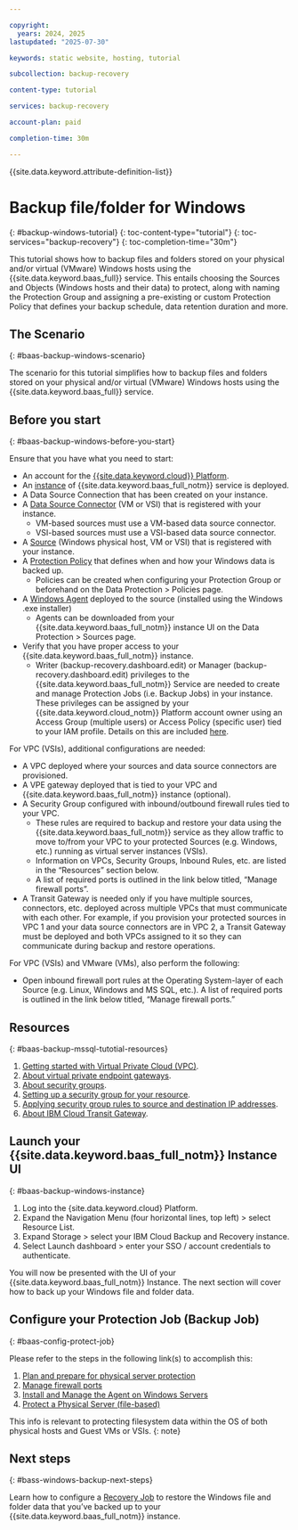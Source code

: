 ```yaml
---

copyright:
  years: 2024, 2025
lastupdated: "2025-07-30"

keywords: static website, hosting, tutorial

subcollection: backup-recovery

content-type: tutorial

services: backup-recovery

account-plan: paid

completion-time: 30m

---
```


{{site.data.keyword.attribute-definition-list}}

# Backup file/folder for Windows
{: #backup-windows-tutorial}
{: toc-content-type="tutorial"}
{: toc-services="backup-recovery"}
{: toc-completion-time="30m"}

This tutorial shows how to backup files and folders stored on your physical and/or virtual (VMware) Windows hosts using the {{site.data.keyword.baas_full}} service. This entails choosing the Sources and Objects (Windows hosts and their data) to protect, along with naming the Protection Group and assigning a pre-existing or custom Protection Policy that defines your backup schedule, data retention duration and more.

## The Scenario
{: #baas-backup-windows-scenario}

The scenario for this tutorial simplifies how to backup files and folders stored on your physical and/or virtual (VMware) Windows hosts using the {{site.data.keyword.baas_full}} service.

## Before you start
{: #baas-backup-windows-before-you-start}

Ensure that you have what you need to start:

- An account for the [{{site.data.keyword.cloud}} Platform](https://cloud.ibm.com).
- An [instance](/docs/allowlist/backup-recovery?topic=backup-recovery-getting-started-backup-recovery#baas-provision-instance) of {{site.data.keyword.baas_full_notm}} service is deployed.
- A Data Source Connection that has been created on your instance.
- A [Data Source Connector](/docs/allowlist/backup-recovery?topic=backup-recovery-deploy_data_source_connector) (VM or VSI) that is registered with your instance.
  - VM-based sources must use a VM-based data source connector.
  - VSI-based sources must use a VSI-based data source connector.
- A [Source](/docs/allowlist/backup-recovery?topic=backup-recovery-source-registration-tutorial) (Windows physical host, VM or VSI) that is registered with your instance.
- A [Protection Policy](/docs/allowlist/backup-recovery?topic=backup-recovery-baas-policy-creation) that defines when and how your Windows data is backed up.
  - Policies can be created when configuring your Protection Group or beforehand on the Data Protection > Policies page.
- A [Windows Agent](/docs/allowlist/backup-recovery?topic=backup-recovery-agent-download-install)  deployed to the source (installed using the Windows .exe installer)
  - Agents can be downloaded from your {{site.data.keyword.baas_full_notm}} instance UI on the Data Protection > Sources page.
- Verify that you have proper access to your {{site.data.keyword.baas_full_notm}} instance.
  - Writer (backup-recovery.dashboard.edit) or Manager (backup-recovery.dashboard.edit) privileges to the {{site.data.keyword.baas_full_notm}} Service are needed to create and manage Protection Jobs (i.e. Backup Jobs) in your instance. These privileges can be assigned by your {{site.data.keyword.cloud_notm}} Platform account owner using an Access Group (multiple users) or Access Policy (specific user) tied to your IAM profile. Details on this are included [here](/docs/allowlist/backup-recovery?topic=backup-recovery-iam&interface=ui).

For VPC (VSIs), additional configurations are needed:

- A VPC deployed where your sources and data source connectors are provisioned.
- A VPE gateway deployed that is tied to your VPC and {{site.data.keyword.baas_full_notm}} instance (optional).
- A Security Group configured with inbound/outbound firewall rules tied to your VPC.
  - These rules are required to backup and restore your data using the {{site.data.keyword.baas_full_notm}} service as they allow traffic to move to/from your VPC to your protected Sources (e.g. Windows, etc.) running as virtual server instances (VSIs).
  - Information on VPCs, Security Groups, Inbound Rules, etc. are listed in the “Resources” section below.
  - A list of required ports is outlined in the link below titled, “Manage firewall ports”.
- A Transit Gateway is needed only if you have multiple sources, connectors, etc. deployed across multiple VPCs that must communicate with each other. For example, if you provision your protected sources in VPC 1 and your data source connectors are in VPC 2, a Transit Gateway must be deployed and both VPCs assigned to it so they can communicate during backup and restore operations.

For VPC (VSIs) and VMware (VMs), also perform the following:

- Open inbound firewall port rules at the Operating System-layer of each Source (e.g. Linux, Windows and MS SQL, etc.). A list of required ports is outlined in the link below titled, “Manage firewall ports.”

## Resources
{: #baas-backup-mssql-tutotial-resources}

1. [Getting started with Virtual Private Cloud (VPC)](/docs/vpc?topic=vpc-getting-started).
2. [About virtual private endpoint gateways](/docs/vpc?topic=vpc-about-vpe).
3. [About security groups](/docs/vpc?topic=vpc-using-security-groups).
4. [Setting up a security group for your resource](/docs/vpc?topic=vpc-configuring-the-security-group).
5. [Applying security group rules to source and destination IP addresses](/docs/vpc?topic=vpc-security-groups-rules).
6. [About IBM Cloud Transit Gateway](/docs/transit-gateway?topic=transit-gateway-about).

## Launch your {{site.data.keyword.baas_full_notm}} Instance UI
{: #baas-backup-windows-instance}

1. Log into the {site.data.keyword.cloud} Platform.
2. Expand the Navigation Menu (four horizontal lines, top left) > select Resource List.
3. Expand Storage > select your IBM Cloud Backup and Recovery instance.
4. Select Launch dashboard > enter your SSO / account credentials to authenticate.

You will now be presented with the UI of your {{site.data.keyword.baas_full_notm}} Instance. The next section will cover how to back up your Windows file and folder data.

## Configure your Protection Job (Backup Job)
{: #baas-config-protect-job}

Please refer to the steps in the following link(s) to accomplish this:
1. [Plan and prepare for physical server protection](/docs/allowlist/backup-recovery?topic=backup-recovery-plan_and_prepare_for_physical_server_protection)
2. [Manage firewall ports](/docs/allowlist/backup-recovery?topic=backup-recovery-manage_firewall_ports)
3. [Install and Manage the Agent on Windows Servers](/docs/allowlist/backup-recovery?topic=backup-recovery-install_and_manage_the_agent_on_windows_servers)
4. [Protect a Physical Server (file-based)](/docs/allowlist/backup-recovery?topic=backup-recovery-protect_a_physical_server_file-based)

This info is relevant to protecting filesystem data within the OS of both physical hosts and Guest VMs or VSIs.
{: note}

## Next steps
{: #bass-windows-backup-next-steps}

Learn how to configure a [Recovery Job](/docs/allowlist/backup-recovery?topic=backup-recovery-recover-windows-tutorial) to restore the Windows file and folder data that you’ve backed up to your {{site.data.keyword.baas_full_notm}} instance.
